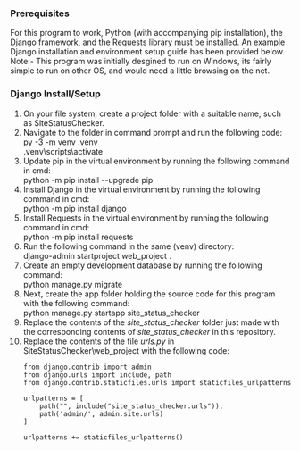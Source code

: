 ### Prerequisites  
For this program to work, Python (with accompanying pip installation), the Django framework, and the Requests library must be installed.
An example Django installation and environment setup guide has been provided below.  
Note:- This program was initially desgined to run on Windows, its fairly simple to run on other OS, and would need a little browsing on the net.

### Django Install/Setup  
1. On your file system, create a project folder with a suitable name, such as SiteStatusChecker.
2. Navigate to the folder in command prompt and run the following code:  
    py -3 -m venv .venv  
    .venv\scripts\activate  
3. Update pip in the virtual environment by running the following command in cmd:  
    python -m pip install --upgrade pip  
5. Install Django in the virtual environment by running the following command in cmd:  
    python -m pip install django  
6. Install Requests in the virtual environment by running the following command in cmd:  
    python -m pip install requests  
7. Run the following command in the same (venv) directory:  
    django-admin startproject web_project .  
8. Create an empty development database by running the following command:  
    python manage.py migrate  
9. Next, create the app folder holding the source code for this program with the following command:  
    python manage.py startapp site_status_checker  
10. Replace the contents of the *site_status_checker* folder just made with the corresponding contents of *site_status_checker* in this repository.  
11. Replace the contents of the file *urls.py* in SiteStatusChecker\web_project with the following code:  
    ```
    from django.contrib import admin
    from django.urls import include, path
    from django.contrib.staticfiles.urls import staticfiles_urlpatterns

    urlpatterns = [
        path("", include("site_status_checker.urls")),
        path('admin/', admin.site.urls)
    ]

    urlpatterns += staticfiles_urlpatterns()
    ```

